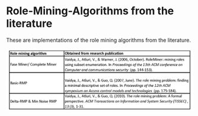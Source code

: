 # Role-Mining-Algorithms from the literature

These are implementations of the role mining algorithms from the literature.

![alt text](https://github.com/samtronxindia/Role-Mining-Algorithms/blob/master/Role_mining_algorithms_table.png?raw=true)
